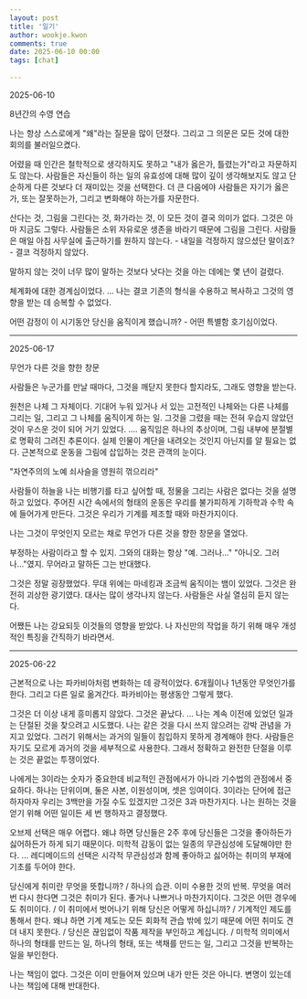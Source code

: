 ```yaml
---  
layout: post  
title: '일기'  
author: wookje.kwon  
comments: true  
date: 2025-06-10 00:00  
tags: [chat]  
  
---  
```


2025-06-10

8년간의 수영 연습

나는 항상 스스로에게 "왜"라는 질문을 많이 던졌다. 그리고 그 의문은 모든 것에 대한 회의를 불러일으켰다.  

어렸을 때 인간은 철학적으로 생각하지도 못하고 "내가 옳은가, 틀렸는가"라고 자문하지도 않는다. 사람들은 자신들이 하는 일의 유효성에 대해 많이 깊이 생각해보지도 않고 단순하게 다른 것보다 더 재미있는 것을 선택한다. 더 큰 다음에야 사람들은 자기가 옳은가, 또는 잘못하는가, 그리고 변화해야 하는가를 자문한다.  

산다는 것, 그림을 그린다는 것, 화가라는 것, 이 모든 것이 결국 의미가 없다. 그것은 아마 지금도 그렇다. 사람들은 소위 자유로운 생존을 바라기 때문에 그림을 그린다. 사람들은 매일 아침 사무실에 출근하기를 원하지 않는다. - 내일을 걱정하지 않으셨단 말이죠? - 결코 걱정하지 않았다.  

말하지 않는 것이 너무 많이 말하는 것보다 낫다는 것을 아는 데에는 몇 년이 걸렸다.  

체계화에 대한 경계심이었다. ... 나는 결코 기존의 형식을 수용하고 복사하고 그것의 영향을 받는 데 승복할 수 없었다.  

어떤 감정이 이 시기동안 당신을 움직이게 했습니까? - 어떤 특별함 호기심이었다.  

---

2025-06-17

무언가 다른 것을 향한 창문

사람들은 누군가를 만날 때마다, 그것을 깨닫지 못한다 할지라도, 그래도 영향을 받는다.  

원천은 나체 그 자체이다. 기대어 누워 있거나 서 있는 고전적인 나체와는 다른 나체를 그리는 일, 그리고 그 나체를 움직이게 하는 일. 그것을 그렸을 때는 전혀 우습지 않았던 것이 우스운 것이 되어 거기 있었다. .... 움직임은 하나의 추상이며, 그림 내부에 분절별로 명확히 그려진 추론이다. 실제 인물이 계단을 내려오는 것인지 아닌지를 알 필요는 없다. 근본적으로 운동을 그림에 삽입하는 것은 관객의 눈이다.  

"자연주의의 노예 쇠사슬을 영원히 꺾으리라"  

사람들이 하늘을 나는 비행기를 타고 싶어할 때, 정물을 그리는 사람은 없다는 것을 설명하고 있었다. 주어진 시간 속에서의 형태의 운동은 우리를 불가피하게 기하학과 수학 속에 들어가게 만든다. 그것은 우리가 기계를 제조할 때와 마찬가지이다.  

나는 그것이 무엇인지 모르는 채로 무언가 다른 것을 향한 창문을 열었다.  

부정하는 사람이라고 할 수 있지. 그와의 대화는 항상 "예. 그러나..." "아니오. 그러나..."였지. 무어라고 말하든 그는 반대했다.  

그것은 정말 굉장했었다. 무대 위에는 마네킹과 조금씩 움직이는 뱀이 있었다. 그것은 완전히 괴상한 광기였다. 대사는 많이 생각나지 않는다. 사람들은 사실 열심히 듣지 않는다.  

어쨌든 나는 강요되듯 이것들의 영향을 받았다. 나 자신만의 작업을 하기 위해 매우 개성적인 특징을 간직하기 바라면서.  

---

2025-06-22

근본적으로 나는 파카비아처럼 변화하는 데 광적이었다. 6개월이나 1년동안 무엇인가를 한다. 그리고 다른 일로 옮겨간다. 파카비아는 평생동안 그렇게 했다.  

그것은 더 이상 내게 흥미롭지 않았다. 그것은 끝났다. ... 나는 계속 이전에 있었던 일과는 단절된 것을 찾으려고 시도했다. 나는 같은 것을 다시 쓰지 않으려는 강박 관념을 가지고 있었다. 그러기 위해서는 과거의 일들이 침입하지 못하게 경계해야 한다. 사람들은 자기도 모르게 과거의 것을 세부적으로 사용한다. 그래서 정확하고 완전한 단절을 이루는 것은 끝없는 투쟁이었다. 

나에게는 3이라는 숫자가 중요한데 비교적인 관점에서가 아니라 기수법의 관점에서 중요하다. 하나는 단위이며, 둘은 사본, 이원성이며, 셋은 잉여이다. 3이라는 단어에 접근하자마자 우리는 3백만을 가질 수도 있겠지만 그것은 3과 마찬가지다. 나는 원하는 것을 얻기 위해 어떤 일이든 세 번 행하자고 결정했다.  

오브제 선택은 매우 어렵다. 왜냐 하면 당신들은 2주 후에 당신들은 그것을 좋아하든가 싫어하든가 하게 되기 때문이다. 미학적 감동이 없는 일종의 무관심성에 도달해야만 한다. ... 레디메이드의 선택은 시각적 무관심성과 함께 좋아하고 싫어하는 취미의 부재에 기초를 두어야 한다.  

당신에게 취미란 무엇을 뜻합니까? / 하나의 습관. 이미 수용한 것의 반복. 무엇을 여러 번 다시 한다면 그것은 취미가 된다. 좋거나 나쁘거나 마찬가지이다. 그것은 어떤 경우에도 취미이다. / 이 취미에서 벗어나기 위해 당신은 어떻게 하십니까? / 기계적인 제도를 통해서 한다. 왜냐 하면 기계 제도는 모든 회화적 관습 밖에 있기 때문에 어떤 취미도 견뎌 내지 못한다. / 당신은 끊임없이 작품 제작을 부인하고 계십니다. / 미학적 의미에서 하나의 형태를 만드는 일, 하나의 형태, 또는 색채를 만드는 일, 그리고 그것을 반복하는 일을 부인한다.  

나는 책임이 없다. 그것은 이미 만들어져 있으며 내가 만든 것은 아니다. 변명이 있는데 나는 책임에 대해 반대한다.  

